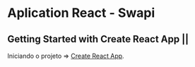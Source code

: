 
# Aplication React - Swapi 

## Getting Started with Create React App || 

Iniciando o projeto => [Create React App](https://github.com/facebook/create-react-app).




